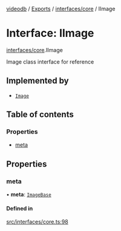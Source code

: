[videodb](../README.md) / [Exports](../modules.md) / [interfaces/core](../modules/interfaces_core.md) / IImage

# Interface: IImage

[interfaces/core](../modules/interfaces_core.md).IImage

Image class interface for reference

## Implemented by

- [`Image`](../classes/core_image.Image.md)

## Table of contents

### Properties

- [meta](interfaces_core.IImage.md#meta)

## Properties

### meta

• **meta**: [`ImageBase`](interfaces_core.ImageBase.md)

#### Defined in

[src/interfaces/core.ts:98](https://github.com/video-db/videodb-node/blob/4dc9a20/src/interfaces/core.ts#L98)
